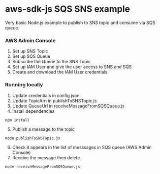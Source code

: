 # aws-sdk-js SQS SNS example

Very basic Node.js example to publish to SNS topic and consume via SQS queue.

### AWS Admin Console

1. Set up SNS Topic
2. Set up SQS Queue
3. Subscribe the Queue to the SNS Topic
4. Set up IAM User and give the user access to SNS and SQS
5. Create and download the IAM User credentials

### Running locally

1. Update credentials in config.json
2. Update TopicArn in publishToSNSTopic.js
3. Update QueueUrl in receiveMessageFromSQSQueue.js
4. Install dependencies
```
npm install
```
5. Publish a message to the topic
```
node publishToSNSTopic.js
```
6. Check it appears in the list of messsages in SQS queue (AWS Admin Console)
7. Receive the message then delete
```
node receiveMessageFromSQSQueue.js
```
